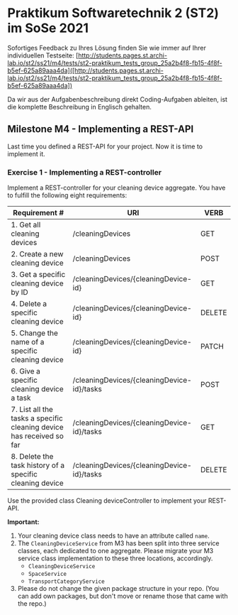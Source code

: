 # Praktikum Softwaretechnik 2 (ST2) im SoSe 2021

Sofortiges Feedback zu Ihres Lösung finden Sie wie immer auf Ihrer individuellen Testseite:
[http://students.pages.st.archi-lab.io/st2/ss21/m4/tests/st2-praktikum_tests_group_25a2b4f8-fb15-4f8f-b5ef-625a89aaa4da]([http://students.pages.st.archi-lab.io/st2/ss21/m4/tests/st2-praktikum_tests_group_25a2b4f8-fb15-4f8f-b5ef-625a89aaa4da])

Da wir aus der Aufgabenbeschreibung direkt Coding-Aufgaben ableiten, ist die komplette Beschreibung in Englisch
gehalten. 

## Milestone M4 - Implementing a REST-API

Last time you defined a REST-API for your project. Now it is time to implement it.

### Exercise 1 - Implementing a REST-controller

Implement a REST-controller for your cleaning device aggregate.
You have to fulfill the following eight requirements:

|Requirement # | URI | VERB |
|---|---|---|
| 1. Get all cleaning devices                                                                      | /cleaningDevices | GET |
| 2. Create a new cleaning device                                                                  | /cleaningDevices | POST |
| 3. Get a specific cleaning device by ID                                                          | /cleaningDevices/{cleaningDevice-id} | GET |
| 4. Delete a specific cleaning device                                                             | /cleaningDevices/{cleaningDevice-id} | DELETE |
| 5. Change the name of a specific cleaning device                                                 | /cleaningDevices/{cleaningDevice-id} | PATCH |
| 6. Give a specific cleaning device a task                                         | /cleaningDevices/{cleaningDevice-id}/tasks | POST |
| 7. List all the tasks a specific cleaning device has received so far                        | /cleaningDevices/{cleaningDevice-id}/tasks | GET |
| 8. Delete the task history of a specific cleaning device                                    | /cleaningDevices/{cleaningDevice-id}/tasks | DELETE | 

Use the provided class Cleaning deviceController to implement your REST-API. 

**Important:** 
1. Your cleaning device class needs to have an attribute called `name`.
1. The `CleaningDeviceService` from M3 has been split into three service classes, each dedicated to one aggregate. 
    Please migrate your M3 service class implementation to these three locations, accordingly.
    * `CleaningDeviceService`
    * `SpaceService`
    * `TransportCategoryService`
1. Please do not change the given package structure in your repo. (You can add own packages, but don't move or
    rename those that came with the repo.)

